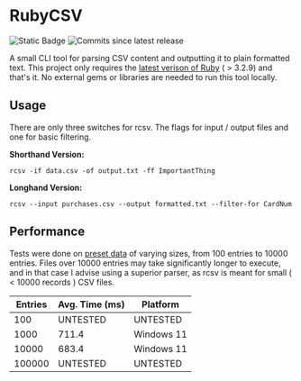 # RubyCSV

![Static Badge](https://img.shields.io/badge/Built_with-Ruby-red?logo=ruby&color=%23CC342D)
![Commits since latest release](https://img.shields.io/github/commits-since/samdoesnerdstuff/rcsv/latest)

A small CLI tool for parsing CSV content and outputting it to plain formatted text. This project only requires the [latest verison of Ruby](https://www.ruby-lang.org/en/) ( > 3.2.9) and that's it. No external gems or libraries are needed to run this tool locally. 

## Usage

There are only three switches for rcsv. The flags for input / output files and one for basic filtering.

**Shorthand Version:**
```
rcsv -if data.csv -of output.txt -ff ImportantThing
```

**Longhand Version:**
```
rcsv --input purchases.csv --output formatted.txt --filter-for CardNum
```

## Performance

Tests were done on [preset data](https://www.datablist.com/learn/csv/download-sample-csv-files) of varying sizes, from 100 entries to 10000 entries. Files over 10000 entries may take significantly longer to execute, and in that case I advise using a superior parser, as rcsv is meant for small ( < 10000 records ) CSV files.

<!-- PowerShell command: $results = @(); for ($i = 0; $i -lt 100; $i++) { $results += Measure-Command { ruby exe/rcsv -if customers-10000.csv -of out.txt -ff "Customer Id" } }; Write-Host $results -->

| Entries | Avg. Time (ms) | Platform |
| ------- | -------------- | -------- |
| 100 | UNTESTED | UNTESTED |
| 1000 | 711.4 | Windows 11 |
| 10000 | 683.4 | Windows 11 |
| 100000 | UNTESTED | UNTESTED